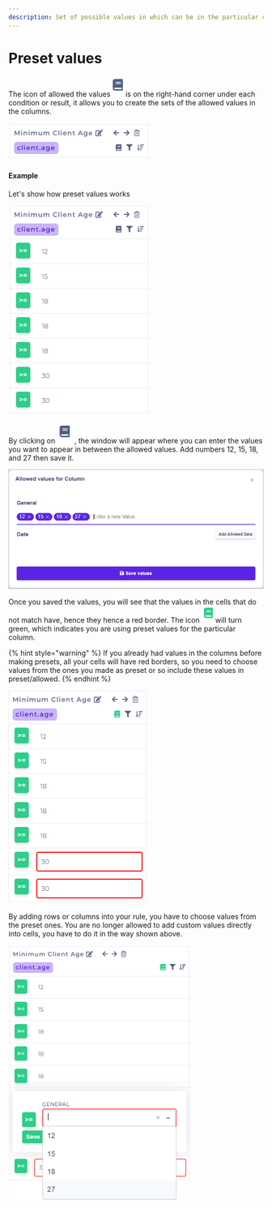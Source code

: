 ```yaml
---
description: Set of possible values in which can be in the particular columns
---
```


# Preset values

 The icon of allowed the values![](../../.gitbook/assets/enum%20%281%29.png)is on the right-hand corner under each condition or result, it allows you to create the sets of the allowed values in the columns.

![](../../.gitbook/assets/columnheader.png)

#### Example

Let's show how preset values works

![](../../.gitbook/assets/column.png)

By clicking on ![](../../.gitbook/assets/enum%20%281%29.png) , the window will appear where you can enter the values you want to appear in between the allowed values. Add numbers 12, 15, 18, and 27  then save it.

![](../../.gitbook/assets/enumwindow2.png)

Once you saved the values, you will see that the values in the cells that do not match have, hence they hence a red border. The icon ![](../../.gitbook/assets/enumgreenicon.png)will turn green, which indicates you are using preset values for the particular column.

{% hint style="warning" %}
If you already had values in the columns before making presets, all your cells will have red borders, so you need to choose values from the ones you made as preset or so include these values in preset/allowed.
{% endhint %}

![](../../.gitbook/assets/enumredborder.png)

By adding rows or columns into your rule, you have to choose values from the preset ones. You are no longer allowed to add custom values directly into cells, you have to do it in the way shown above.

![](../../.gitbook/assets/enumselect2.png)



